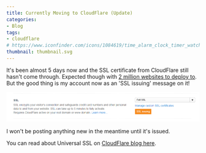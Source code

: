 ```yaml
---
title: Currently Moving to CloudFlare (Update)
categories:
- Blog
tags:
- cloudflare
# https://www.iconfinder.com/icons/1084619/time_alarm_clock_timer_watch_icon
thumbnail: thumbnail.svg
---
```


It's been almost 5 days now and the SSL certificate from CloudFlare still hasn't come through. Expected though with [2 million websites to deploy to](https://blog.cloudflare.com/universal-ssl-be-just-a-bit-more-patient/). But the good thing is my account now as an 'SSL issuing' message on it!

![ssl issuing cloudflare](capture.png)

I won't be posting anything new in the meantime until it's issued.

You can read about Universal SSL on [CloudFlare blog here](https://blog.cloudflare.com/).

